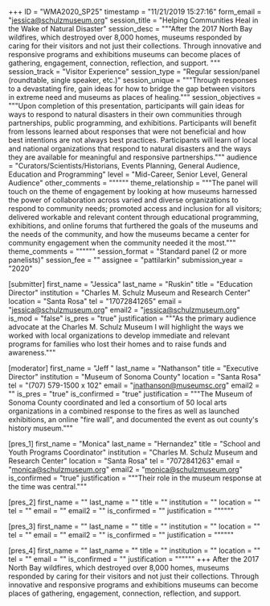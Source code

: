 +++
ID = "WMA2020_SP25"
timestamp = "11/21/2019 15:27:16"
form_email = "jessica@schulzmuseum.org"
session_title = "Helping Communities Heal in the Wake of Natural Disaster"
session_desc = """After the 2017 North Bay wildfires, which destroyed over 8,000 homes, museums responded by caring for their visitors and not just their collections. Through innovative and responsive programs and exhibitions museums can become places of gathering, engagement, connection, reflection, and support. """
session_track = "Visitor Experience"
session_type = "Regular session/panel (roundtable, single speaker, etc.)"
session_unique = """Through responses to a devastating fire, gain ideas for how to bridge the gap between visitors in extreme need and museums as places of healing."""
session_objectives = """Upon completion of this presentation, participants will gain ideas for ways to respond to natural disasters in their own communities through partnerships, public programming, and exhibitions.  Participants will benefit from lessons learned about responses that were not beneficial and how best intentions are not always best practices. Participants will learn of local and national organizations that respond to natural disasters and the ways they are available for meaningful and responsive partnerships."""
audience = "Curators/Scientists/Historians, Events Planning, General Audience, Education and Programming"
level = "Mid-Career, Senior Level, General Audience"
other_comments = """"""
theme_relationship = """The panel will touch on the theme of engagement by looking at how museums harnessed the power of collaboration across varied and diverse organizations to respond to community needs; promoted access and inclusion for all visitors; delivered workable and relevant content through educational programming, exhibitions, and online forums that furthered the goals of the museums and the needs of the community, and how the museums became a center for community engagement when the community needed it the most."""
theme_comments = """"""
session_format = "Standard panel (2 or more panelists)"
session_fee = ""
assignee = "pattilarkin"
submission_year = "2020"

[submitter]
first_name = "Jessica"
last_name = "Ruskin"
title = "Education Director"
institution = "Charles M. Schulz Museum and Research Center"
location = "Santa Rosa"
tel = "17072841265"
email = "jessica@schulzmuseum.org"
email2 = "jessica@schulzmuseum.org"
is_mod = "false"
is_pres = "true"
justification = """As the primary audience advocate at the Charles M. Schulz Museum I will highlight the ways we worked with local organizations to develop immediate and relevant programs for families who lost their homes and to raise funds and awareness."""

[moderator]
first_name = "Jeff "
last_name = "Nathanson"
title = "Executive Director"
institution = "Museum of Sonoma County"
location = "Santa Rosa"
tel = "(707) 579-1500 x 102"
email = "jnathanson@museumsc.org"
email2 = ""
is_pres = "true"
is_confirmed = "true"
justification = """The Museum of Sonoma County coordinated and led a consortium of 50 local arts organizations in a combined response to the fires as well as launched exhibitions, an online "fire wall", and documented the event as out county's history museum."""

[pres_1]
first_name = "Monica"
last_name = "Hernandez"
title = "School and Youth Programs Coordinator"
institution = "Charles M. Schulz Museum and Research Center"
location = "Santa Rosa"
tel = "7072841263"
email = "monica@schulzmuseum.org"
email2 = "monica@schulzmuseum.org"
is_confirmed = "true"
justification = """Their role in the museum response at the time was central."""

[pres_2]
first_name = ""
last_name = ""
title = ""
institution = ""
location = ""
tel = ""
email = ""
email2 = ""
is_confirmed = ""
justification = """"""

[pres_3]
first_name = ""
last_name = ""
title = ""
institution = ""
location = ""
tel = ""
email = ""
email2 = ""
is_confirmed = ""
justification = """"""

[pres_4]
first_name = ""
last_name = ""
title = ""
institution = ""
location = ""
tel = ""
email = ""
is_confirmed = ""
justification = """"""
+++
After the 2017 North Bay wildfires, which destroyed over 8,000 homes, museums responded by caring for their visitors and not just their collections. Through innovative and responsive programs and exhibitions museums can become places of gathering, engagement, connection, reflection, and support. 